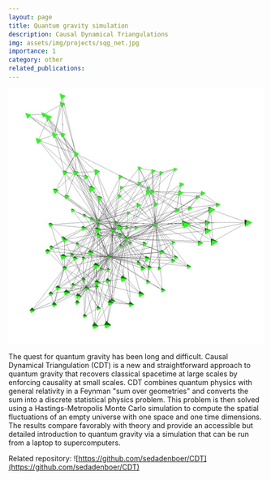 ```yaml
---
layout: page
title: Quantum gravity simulation
description: Causal Dynamical Triangulations
img: assets/img/projects/sqg_net.jpg
importance: 1
category: other
related_publications: 
---
```


![Causal Dynamical Triangulation to investigate QG.](/assets/img/projects/sqg_net.jpg)

The quest for quantum gravity has been long and difficult. Causal Dynamical Triangulation (CDT) is a new and straightforward approach to quantum gravity that recovers classical spacetime at large scales by enforcing causality at small scales. CDT combines quantum physics with general relativity in a Feynman "sum over geometries" and converts the sum into a discrete statistical physics problem. This problem is then solved using a Hastings-Metropolis Monte Carlo simulation to compute the spatial fluctuations of an empty universe with one space and one time dimensions. The results compare favorably with theory and provide an accessible but detailed introduction to quantum gravity via a simulation that can be run from a laptop to supercomputers.

Related repository: ![https://github.com/sedadenboer/CDT](https://github.com/sedadenboer/CDT)